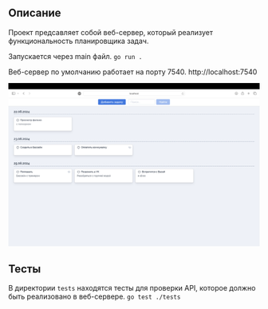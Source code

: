 ## Описание
Проект предсавляет собой веб-сервер, который реализует функциональность планировщика задач.

Запускается через main файл.
`go run .`

Веб-сервер по умолчанию работает на порту 7540.
http://localhost:7540

![alt text](https://github.com/kont1n/Task-Scheduler/blob/first-iteration/screenshot.png)

## Тесты
В директории `tests` находятся тесты для проверки API, которое должно быть реализовано в веб-сервере.
`go test ./tests`
